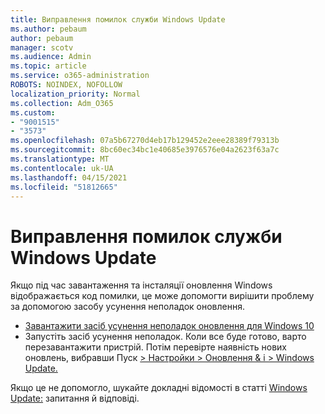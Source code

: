```yaml
---
title: Виправлення помилок служби Windows Update
ms.author: pebaum
author: pebaum
manager: scotv
ms.audience: Admin
ms.topic: article
ms.service: o365-administration
ROBOTS: NOINDEX, NOFOLLOW
localization_priority: Normal
ms.collection: Adm_O365
ms.custom:
- "9001515"
- "3573"
ms.openlocfilehash: 07a5b67270d4eb17b129452e2eee28389f79313b
ms.sourcegitcommit: 8bc60ec34bc1e40685e3976576e04a2623f63a7c
ms.translationtype: MT
ms.contentlocale: uk-UA
ms.lasthandoff: 04/15/2021
ms.locfileid: "51812665"
---
```

# <a name="fix-windows-update-errors"></a>Виправлення помилок служби Windows Update

Якщо під час завантаження та інсталяції оновлення Windows  відображається код помилки, це може допомогти вирішити проблему за допомогою засобу усунення неполадок оновлення.

- [Завантажити засіб усунення неполадок оновлення для Windows 10](https://support.microsoft.com/help/4027322/windows-update-troubleshooter)
- Запустіть засіб усунення неполадок. Коли все буде готово, варто перезавантажити пристрій. Потім перевірте наявність нових оновлень, вибравши Пуск [> Настройки > Оновлення & і > Windows Update.](ms-settings:windowsupdate)

Якщо це не допомогло, шукайте докладні відомості в статті [Windows Update:](https://support.microsoft.com/help/12373/windows-update-faq) запитання й відповіді.
